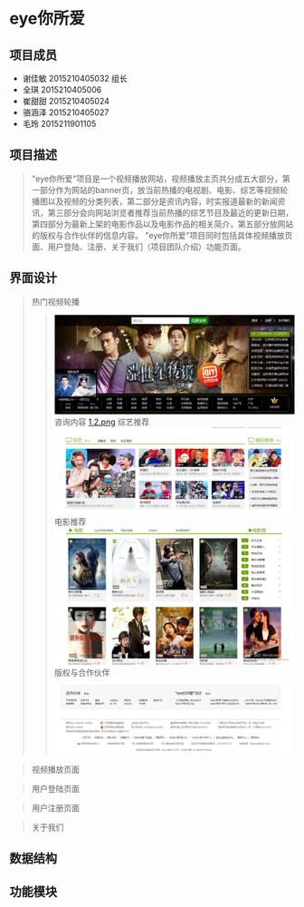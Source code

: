 eye你所爱
=========
项目成员
--------
* 谢佳敏 2015210405032 组长
* 全琪 2015210405006
* 崔甜甜 2015210405024
* 骆涵泽 2015210405027
* 毛玲  2015211901105

项目描述
--------
  > "eye你所爱"项目是一个视频播放网站，视频播放主页共分成五大部分，第一部分作为网站的banner页，放当前热播的电视剧、电影、综艺等视频轮播图以及视频的分类列表，第二部分是资讯内容，时实报道最新的新闻资讯，第三部分会向网站浏览者推荐当前热播的综艺节目及最近的更新日期，第四部分为最新上架的电影作品以及电影作品的相关简介，第五部分放网站的版权与合作伙伴的信息内容。
  > "eye你所爱"项目同时包括具体视频播放页面、用户登陆、注册、关于我们（项目团队介绍）功能页面。


界面设计
--------
>热门视频轮播
>>![1.1.png](/img/md/1.1.png "1.1.png")
>咨询内容
>>[1.2.png](/img/md/1.2.png "1.2.png")
>综艺推荐
>>![1.3.jpg](/img/md/1.3.jpg "1.3.jpg")
>电影推荐
>>![1.4.jpg](/img/md/1.4.jpg "1.4.jpg")
>版权与合作伙伴
>>![1.5.jpg](/img/md/1.5.jpg "1.5.jpg")

>视频播放页面
>>

>用户登陆页面
>>

>用户注册页面
>>

>关于我们
>>

数据结构
--------

功能模块
--------

